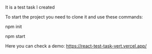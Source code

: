 It is a test task I created

To start the project you need to clone it and use these commands:

npm init

npm start

Here you can check a demo:
https://react-test-task-vert.vercel.app/